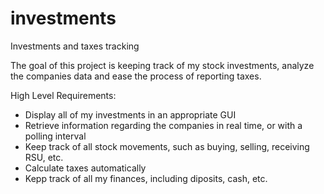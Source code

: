 # investments
Investments and taxes tracking

The goal of this project is keeping track of my stock investments, analyze the companies data and ease the process of reporting taxes.

High Level Requirements:
- Display all of my investments in an appropriate GUI
- Retrieve information regarding the companies in real time, or with a polling interval
- Keep track of all stock movements, such as buying, selling, receiving RSU, etc. 
- Calculate taxes automatically
- Kepp track of all my finances, including diposits, cash, etc.
